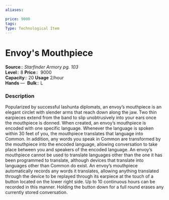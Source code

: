 ```yaml
---
aliases: 

price: 9000
tags: 
Type: Technological Item
---
```


# Envoy's Mouthpiece

**Source**:: _Starfinder Armory pg. 103_  
**Level**:: 8
**Price**::  9000  
**Capacity**:: 20 **Usage** 2/hour  
**Hands** — 
**Bulk**:: L

### Description

Popularized by successful lashunta diplomats, an envoy’s mouthpiece is an elegant circlet with slender arms that reach down along the jaw. Two thin earpieces extend from the band to slip unobtrusively into your ears once the mouthpiece is donned. When created, an envoy’s mouthpiece is encoded with one specific language. Whenever the language is spoken within 30 feet of you, the mouthpiece translates that language into Common. In addition, any words you speak in Common are transformed by the mouthpiece into the encoded language, allowing conversation to take place between you and speakers of the encoded language. An envoy’s mouthpiece cannot be used to translate languages other than the one it has been programmed to translate, although devices that translate into languages other than Common do exist. An envoy’s mouthpiece automatically records any words it translates, allowing anything translated through the device to be replayed through its earpiece at the touch of a button located on the lower right side. Up to 10 continuous hours can be recorded in this manner. Holding the button down for a full round erases any currently stored conversation.
